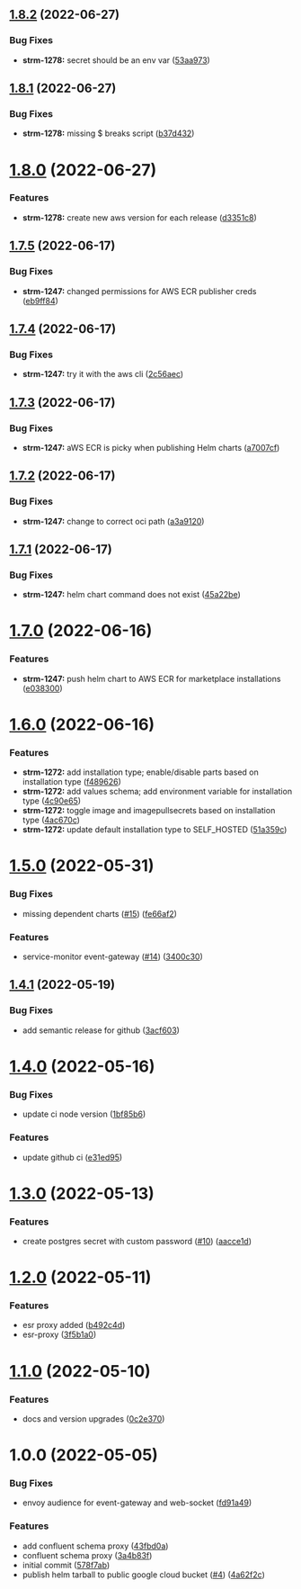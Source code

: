 ## [1.8.2](https://github.com/strmprivacy/data-plane-helm-chart/compare/v1.8.1...v1.8.2) (2022-06-27)


### Bug Fixes

* **strm-1278:** secret should be an env var ([53aa973](https://github.com/strmprivacy/data-plane-helm-chart/commit/53aa9739ae4804e68c35e758f5bb348373d16df8))

## [1.8.1](https://github.com/strmprivacy/data-plane-helm-chart/compare/v1.8.0...v1.8.1) (2022-06-27)


### Bug Fixes

* **strm-1278:** missing $ breaks script ([b37d432](https://github.com/strmprivacy/data-plane-helm-chart/commit/b37d432fbada453c800f579a9298b9714986bfcd))

# [1.8.0](https://github.com/strmprivacy/data-plane-helm-chart/compare/v1.7.5...v1.8.0) (2022-06-27)


### Features

* **strm-1278:** create new aws version for each release ([d3351c8](https://github.com/strmprivacy/data-plane-helm-chart/commit/d3351c8b265d6b65b686c57486e96fc7d8024ad5))

## [1.7.5](https://github.com/strmprivacy/data-plane-helm-chart/compare/v1.7.4...v1.7.5) (2022-06-17)


### Bug Fixes

* **strm-1247:** changed permissions for AWS ECR publisher creds ([eb9ff84](https://github.com/strmprivacy/data-plane-helm-chart/commit/eb9ff84c224ebfba83e73f7dabc3d9c1c30e0358))

## [1.7.4](https://github.com/strmprivacy/data-plane-helm-chart/compare/v1.7.3...v1.7.4) (2022-06-17)


### Bug Fixes

* **strm-1247:** try it with the aws cli ([2c56aec](https://github.com/strmprivacy/data-plane-helm-chart/commit/2c56aec46dec1710d27c08c0bc4eeabb54f7cf1e))

## [1.7.3](https://github.com/strmprivacy/data-plane-helm-chart/compare/v1.7.2...v1.7.3) (2022-06-17)


### Bug Fixes

* **strm-1247:** aWS ECR is picky when publishing Helm charts ([a7007cf](https://github.com/strmprivacy/data-plane-helm-chart/commit/a7007cf5d66b30d5c4c0d201978050ca55a1d73e))

## [1.7.2](https://github.com/strmprivacy/data-plane-helm-chart/compare/v1.7.1...v1.7.2) (2022-06-17)


### Bug Fixes

* **strm-1247:** change to correct oci path ([a3a9120](https://github.com/strmprivacy/data-plane-helm-chart/commit/a3a9120272ed5725858c7f9e854ce41a76a23706))

## [1.7.1](https://github.com/strmprivacy/data-plane-helm-chart/compare/v1.7.0...v1.7.1) (2022-06-17)


### Bug Fixes

* **strm-1247:** helm chart command does not exist ([45a22be](https://github.com/strmprivacy/data-plane-helm-chart/commit/45a22be99a1bf1deb9776ad767808f72f74e30ec))

# [1.7.0](https://github.com/strmprivacy/data-plane-helm-chart/compare/v1.6.0...v1.7.0) (2022-06-16)


### Features

* **strm-1247:** push helm chart to AWS ECR for marketplace installations ([e038300](https://github.com/strmprivacy/data-plane-helm-chart/commit/e038300f0ff08349c1e1af6646f708621f67711b))

# [1.6.0](https://github.com/strmprivacy/data-plane-helm-chart/compare/v1.5.0...v1.6.0) (2022-06-16)


### Features

* **strm-1272:** add installation type; enable/disable parts based on installation type ([f489626](https://github.com/strmprivacy/data-plane-helm-chart/commit/f489626200ca2b72176fc8da7fbd8aa9882406e2))
* **strm-1272:** add values schema; add environment variable for installation type ([4c90e65](https://github.com/strmprivacy/data-plane-helm-chart/commit/4c90e651e53752d2fa906ea212f6beeb7d7af175))
* **strm-1272:** toggle image and imagepullsecrets based on installation type ([4ac670c](https://github.com/strmprivacy/data-plane-helm-chart/commit/4ac670cefec76cb5d228860cb49cbae039f39913))
* **strm-1272:** update default installation type to SELF_HOSTED ([51a359c](https://github.com/strmprivacy/data-plane-helm-chart/commit/51a359c9123fdd33b0aa182cead19dda595af515))

# [1.5.0](https://github.com/strmprivacy/data-plane-helm-chart/compare/v1.4.1...v1.5.0) (2022-05-31)


### Bug Fixes

* missing dependent charts ([#15](https://github.com/strmprivacy/data-plane-helm-chart/issues/15)) ([fe66af2](https://github.com/strmprivacy/data-plane-helm-chart/commit/fe66af2d9143ce189d05d3050ef80bbe29c4ede8))


### Features

* service-monitor event-gateway ([#14](https://github.com/strmprivacy/data-plane-helm-chart/issues/14)) ([3400c30](https://github.com/strmprivacy/data-plane-helm-chart/commit/3400c30f63798a2a888da2cc2ca41c980d1d2ea6))

## [1.4.1](https://github.com/strmprivacy/data-plane-helm-chart/compare/v1.4.0...v1.4.1) (2022-05-19)


### Bug Fixes

* add semantic release for github ([3acf603](https://github.com/strmprivacy/data-plane-helm-chart/commit/3acf6033154f48a045ee8b5eb7edd26fb44b5938))

# [1.4.0](https://github.com/strmprivacy/data-plane-helm-chart/compare/v1.3.0...v1.4.0) (2022-05-16)


### Bug Fixes

* update ci node version ([1bf85b6](https://github.com/strmprivacy/data-plane-helm-chart/commit/1bf85b6fa2a671ca28176716f331dcd1e482c578))


### Features

* update github ci ([e31ed95](https://github.com/strmprivacy/data-plane-helm-chart/commit/e31ed953bdfc568faf5ff0ed75fc9205bc1f610f))

# [1.3.0](https://github.com/strmprivacy/data-plane-helm-chart/compare/v1.2.0...v1.3.0) (2022-05-13)


### Features

* create postgres secret with custom password ([#10](https://github.com/strmprivacy/data-plane-helm-chart/issues/10)) ([aacce1d](https://github.com/strmprivacy/data-plane-helm-chart/commit/aacce1d727bcf917d27159f3845a4a1d9d13792a))

# [1.2.0](https://github.com/strmprivacy/data-plane-helm-chart/compare/v1.1.0...v1.2.0) (2022-05-11)


### Features

* esr proxy added ([b492c4d](https://github.com/strmprivacy/data-plane-helm-chart/commit/b492c4de74e491aa80fd36b56dcb0e7e27996094))
* esr-proxy ([3f5b1a0](https://github.com/strmprivacy/data-plane-helm-chart/commit/3f5b1a0ff98cf5e0f369d2025e07e99ed4ee7e44))

# [1.1.0](https://github.com/strmprivacy/data-plane-helm-chart/compare/v1.0.0...v1.1.0) (2022-05-10)


### Features

* docs and version upgrades ([0c2e370](https://github.com/strmprivacy/data-plane-helm-chart/commit/0c2e370b617b33361976da14bd8e81850dc02c48))

# 1.0.0 (2022-05-05)


### Bug Fixes

* envoy audience for event-gateway and web-socket ([fd91a49](https://github.com/strmprivacy/data-plane-helm-chart/commit/fd91a4919228ffe2e529c29e997fcd2ccd1b5506))


### Features

* add confluent schema proxy ([43fbd0a](https://github.com/strmprivacy/data-plane-helm-chart/commit/43fbd0a7831a2b5726e41e838260e9d6708a0f7a))
* confluent schema proxy ([3a4b83f](https://github.com/strmprivacy/data-plane-helm-chart/commit/3a4b83f5d63f735b4dea4e0d858cdcc2bbbc5bf7))
* initial commit ([578f7ab](https://github.com/strmprivacy/data-plane-helm-chart/commit/578f7ab5b85de53d8b0ba73fcff5f1c735b9878a))
* publish helm tarball to public google cloud bucket ([#4](https://github.com/strmprivacy/data-plane-helm-chart/issues/4)) ([4a62f2c](https://github.com/strmprivacy/data-plane-helm-chart/commit/4a62f2c765ea921723874eb08354cd8c8b6d77a9))
